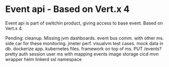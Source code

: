 # Event api - Based on Vert.x 4
Event api is part of switchin product, giving access to base event. Based on Vert.x 4. 


Pending:
cleanup.
Missing jvm dashboards.
event bus comm. with other ms.
side car for these monitoring.
jmeter perf.
visualvm
test cases.
mock data in db.
dockerize app.
kubernetes files.
framework on top of ms.
PUT /events?pretty
auth
session
user ms with mapping events
image storage
cicd
mvn wrapper
helm
linkerd
ssl
namespace